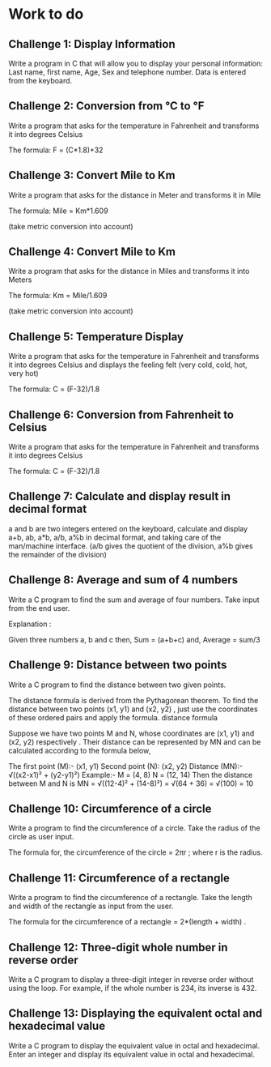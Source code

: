 # Work to do

## Challenge 1: Display Information

Write a program in C that will allow you to display your personal information: Last name, first name, Age, Sex and telephone number. Data is entered from the keyboard.

## Challenge 2: Conversion from °C to °F

Write a program that asks for the temperature in Fahrenheit and transforms it into degrees Celsius

The formula: F = (C*1.8)+32

## Challenge 3: Convert Mile to Km

Write a program that asks for the distance in Meter and transforms it in Mile

The formula: Mile = Km*1.609

(take metric conversion into account)

## Challenge 4: Convert Mile to Km

Write a program that asks for the distance in Miles and transforms it into Meters

The formula: Km = Mile/1.609

(take metric conversion into account)

## Challenge 5: Temperature Display

Write a program that asks for the temperature in Fahrenheit and transforms it into degrees Celsius and displays the feeling felt (very cold, cold, hot, very hot)

The formula: C = (F-32)/1.8

## Challenge 6: Conversion from Fahrenheit to Celsius

Write a program that asks for the temperature in Fahrenheit and transforms it into degrees Celsius

The formula: C = (F-32)/1.8

## Challenge 7: Calculate and display result in decimal format

a and b are two integers entered on the keyboard, calculate and display a+b, ab, a*b, a/b, a%b in decimal format, and taking care of the man/machine interface. (a/b gives the quotient of the division, a%b gives the remainder of the division)

## Challenge 8: Average and sum of 4 numbers

Write a C program to find the sum and average of four numbers. Take input from the end user.

Explanation :

Given three numbers a, b and c then, Sum = (a+b+c) and, Average = sum/3

## Challenge 9: Distance between two points

Write a C program to find the distance between two given points.

The distance formula is derived from the Pythagorean theorem. To find the distance between two points (x1, y1) and (x2, y2) , just use the coordinates of these ordered pairs and apply the formula. distance formula

Suppose we have two points M and N, whose coordinates are (x1, y1) and (x2, y2) respectively . Their distance can be represented by MN and can be calculated according to the formula below,

The first point (M):- (x1, y1) Second point (N): (x2, y2) Distance (MN):- √((x2-x1)² + (y2-y1)²) Example:- M = (4, 8) N = (12, 14) Then the distance between M and N is MN = √((12-4)² + (14-8)²) = √(64 + 36) = √(100) = 10

## Challenge 10: Circumference of a circle

Write a program to find the circumference of a circle. Take the radius of the circle as user input.

The formula for, the circumference of the circle = 2πr ; where r is the radius.

## Challenge 11: Circumference of a rectangle

Write a program to find the circumference of a rectangle. Take the length and width of the rectangle as input from the user.

The formula for the circumference of a rectangle = 2*(length + width) .

## Challenge 12: Three-digit whole number in reverse order

Write a C program to display a three-digit integer in reverse order without using the loop. For example, if the whole number is 234, its inverse is 432.

## Challenge 13: Displaying the equivalent octal and hexadecimal value

Write a C program to display the equivalent value in octal and hexadecimal. Enter an integer and display its equivalent value in octal and hexadecimal.
